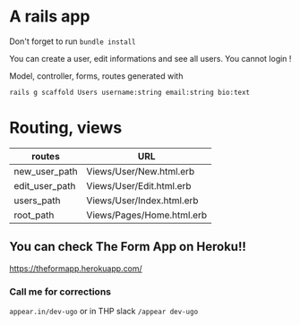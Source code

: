 # A rails app

Don't forget to run `bundle install`

You can create a user, edit informations and see all users.
You cannot login !

Model, controller, forms, routes generated with

```
rails g scaffold Users username:string email:string bio:text
```

# Routing, views

| routes | URL |
| --- | --- |
| new_user_path | Views/User/New.html.erb  |
| edit_user_path | Views/User/Edit.html.erb  |
| users_path | Views/User/Index.html.erb |
| root_path | Views/Pages/Home.html.erb|

## You can check The Form App on Heroku!!
https://theformapp.herokuapp.com/

### Call me for corrections 
`appear.in/dev-ugo` or in THP slack `/appear dev-ugo`

